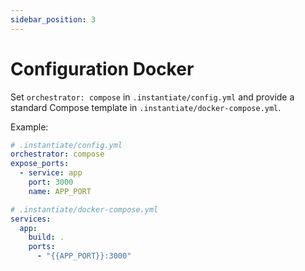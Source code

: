 ```yaml
---
sidebar_position: 3
---
```


# Configuration Docker

Set `orchestrator: compose` in `.instantiate/config.yml` and provide a standard Compose template in `.instantiate/docker-compose.yml`.

Example:

```yaml
# .instantiate/config.yml
orchestrator: compose
expose_ports:
  - service: app
    port: 3000
    name: APP_PORT
```

```yaml
# .instantiate/docker-compose.yml
services:
  app:
    build: .
    ports:
      - "{{APP_PORT}}:3000"
```
